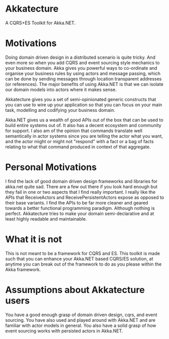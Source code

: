 # Akkatecture
A CQRS+ES Toolkit for Akka.NET.

# Motivations
Doing domain driven design in a distributed scenario is quite tricky. And even more so when you add CQRS and event sourcing style mechanics to your business domain. Akka gives you powerful ways to co-ordinate and organise your business rules by using actors and message passing, which can be done by sending messages through location transparent addresses (or references). The major benefits of using Akka.NET is that we can isolate our domain models into actors where it makes sense.

Akkatecture gives you a set of semi-opinionated generic constructs that you can use to wire up your application so that you can focus on your main task, modelling and codifying your business domain.

Akka.NET gives us a wealth of good APIs out of the box that can be used to build entire systems out of. It also has a decent ecosystem and community for support. I also am of the opinion that commands translate well semantically in actor systems since you are telling the actor what you want, and the actor might or might not "respond" with a fact or a bag of facts relating to what that command produced in context of that aggregate.

# Personal Motivations
I find the lack of good domain driven design frameworks and libraries for akka.net quite sad. There are a few out there if you look hard enough but they fail in one or two aspects that I find really important. I really like the APIs that ReceiveActors and ReceivePersistentActors expose as opposed to their base variants. I find the APIs to be far more cleaner and geared towards a better functional programming paradigm. Although nothing is perfect. Akkatecture tries to make your domain semi-declarative and at least highly readable and maintainable. 

# What it is not
This is not meant to be a framework for CQRS and ES. This toolkit is made such that you can enhance your Akka.NET based CQRS/ES solution, at anytime you can break out of the framework to do as you please within the Akka framework.

# Assumptions about Akkatecture users
You have a good enough grasp of domain driven design, cqrs, and event sourcing.
You have also used and played around with Akka.NET and are familiar with actor models in general. You also have a solid grasp of how event sourcing works with persisted actors in Akka.NET.
